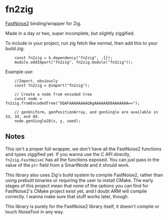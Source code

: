 # fn2zig
[FastNoise2](https://github.com/Auburn/FastNoise2) binding/wrapper for Zig.

Made in a day or two, super incomplete, but slightly ziggified.

To include in your project, run zig fetch like normal, then add this to your build.zig:
```zig
    const fn2zig = b.dependency("fn2zig", .{});
    module.addImport("fn2zig", fn2zig.module("fn2zig"));
```

Example use:
```zig
    //Import, obviously
    const fn2zig = @import("fn2zig");

    // Create a node from encoded tree
    const node = fn2zig.fromEncodedTree("DQAFAAAAAAAAQAgAAAAAAD8AAAAAAA==");

    // genUniform, genPositionArray, and genSingle are available in 2d, 3d, and 4d.
    node.genSingle2D(x, y, seed);
```


## Notes

This isn't a proper full wrapper, we don't have all the FastNoise2 functions and types ziggified yet. If you wanna use the C API directly, `fn2zig.FastNoiseC` has all the functions exposed. You can just pass in the value of the `ptr` field from a SmartNode and it should work.

This library also uses Zig's build system to compile FastNoise2, rather than using prebuilt binaries or requiring the user to install CMake. The early stages of this project mean that none of the options you can find for FastNoise2's CMake project exist yet, and I doubt ARM will compile correctly. I wanna make sure that stuff works later, though.

This library is purely for the FastNoise2 library itself, it doesn't compile or touch NoiseTool in any way.
